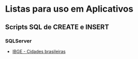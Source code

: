 # Listas para uso em Aplicativos

## Scripts SQL de CREATE e INSERT

### SQLServer
-  [IBGE - Cidades brasileiras](https://github.com/ricardolucianofc/Listas/blob/master/IBGE_CIDADES_MSSQL.sql)
